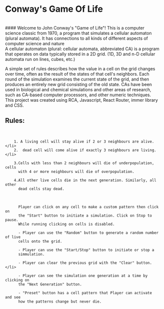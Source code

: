 # Conway's Game Of Life

<br>
#### Welcome to John Conway's "Game of Life"! This is a computer science classic from 1970, a program that simulates a cellular automaton (plural automata). It has connections to all kinds of different aspects of computer science and nature
<br>
A cellular automaton (plural: cellular automata, abbreviated CA) is a program that operates on data typically stored in a 2D grid. (1D, 3D and n-D cellular automata run on lines, cubes, etc.)

A simple set of rules describes how the value in a cell on the grid changes over time, often as the result of the states of that cell's neighbors.
Each round of the simulation examines the current state of the grid, and then produces an entirely new grid consisting of the old state.
CAs have been used in biological and chemical simulations and other areas of research, such as CA-based computer processors, and other numeric techniques.
<br>
This project was created using RCA, Javascript, React Router, immer library and CSS.

## Rules:
<br>

        1. A living cell will stay alive if 2 or 3 neighbours are alive.</li>
        2.  dead cell will come alive if exactly 3 neighbours are living.</li>

        3.Cells with less than 2 neighbours will die of underpopulation, cells
          with 4 or more neighbours will die of overpopulation.

        4.All other live cells die in the next generation. Similarly, all other
          dead cells stay dead.

<br>
      
          Player can click on any cell to make a custom pattern then click on
          the "Start" button to initiate a simulation. Click on Stop to pause.
          While running clicking on cells is disabled.
        
          - Player can use the "Random" button to generate a random number of live
          cells onto the grid.
        
          - Player can use the "Start/Stop" button to initiate or stop a
          simmulation.
     
          - Player can clear the previous grid with the "Clear" button.</li>
     
          - Player can see the simulation one generation at a time by clicking on
          the "Next Generation" button.
        
          - "Preset" button has a cell pattern that Player can activate and see
          how the patterns change but never die.
